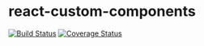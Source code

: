 # react-custom-components

[![Build Status](https://travis-ci.org/brunolebrao/react-custom-components.svg?branch=master)](https://travis-ci.org/brunolebrao/react-custom-components)
[![Coverage Status](https://coveralls.io/repos/github/brunolebrao/react-custom-components/badge.svg?branch=master)](https://coveralls.io/github/brunolebrao/react-custom-components?branch=master)
